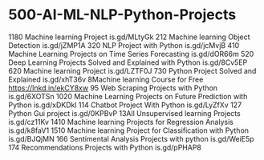 # 500-AI-ML-NLP-Python-Projects


1180 Machine learning Project is.gd/MLtyGk
212 Machine learning Object Detection is.gd/jZMP1A
320 NLP Project with Python is.gd/jcMvjB
410 Machine Learning Projects on Time Series Forecasting is.gd/dOR66m
520 Deep Learning Projects Solved and Explained with Python is.gd/8Cv5EP
620 Machine learning Project is.gd/LZTF0J
730 Python Project Solved and Explained is.gd/xhT36v
8Machine learning Course for Free https://lnkd.in/ekCY8xw
95 Web Scraping Projects with Python is.gd/6XOTSn
1020 Machine Learning Projects on Future Prediction with Python is.gd/xDKDkl
114 Chatbot Project With Python is.gd/LyZfXv
127 Python Gui project is.gd/0KPBvP
13All Unsupervised learning Projects is.gd/cz11Kv
1410 Machine learning Projects for Regression Analysis is.gd/k8faV1
1510 Machine learning Project for Classification with Python is.gd/BJQjMN
166 Sentimental Analysis Projects with python is.gd/WeiE5p
174 Recommendations Projects with Python is.gd/pPHAP8
